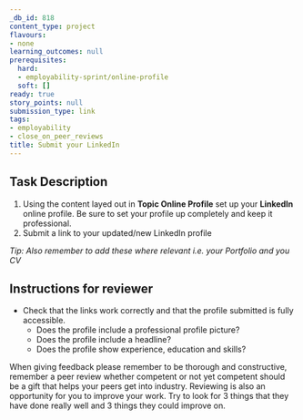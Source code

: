 ```yaml
---
_db_id: 818
content_type: project
flavours:
- none
learning_outcomes: null
prerequisites:
  hard:
  - employability-sprint/online-profile
  soft: []
ready: true
story_points: null
submission_type: link
tags:
- employability
- close_on_peer_reviews
title: Submit your LinkedIn
---
```

## Task Description
1. Using the content layed out in **Topic Online Profile** set up your **LinkedIn** online profile. Be sure to set your profile up completely and keep it professional.
2. Submit a link to your updated/new LinkedIn profile

*Tip: Also remember to add these where relevant i.e. your Portfolio and you CV*

## Instructions for reviewer
- Check that the links work correctly and that the profile submitted is fully accessible.
    - Does the profile include a professional profile picture?
    - Does the profile include a headline?
    - Does the profile show experience, education and skills?
    
When giving feedback please remember to be thorough and constructive, remember a peer review whether competent or not yet competent should be a gift that helps your peers get into industry. Reviewing is also an opportunity for you to improve your work. Try to look for 3 things that they have done really well and 3 things they could improve on.
